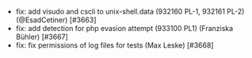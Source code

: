  * fix: add visudo and cscli to unix-shell.data (932160 PL-1, 932161 PL-2) (@EsadCetiner) [#3663]
 * fix: add detection for php evasion attempt (933100 PL1) (Franziska Bühler) [#3667]
 * fix: fix permissions of log files for tests (Max Leske) [#3668]

